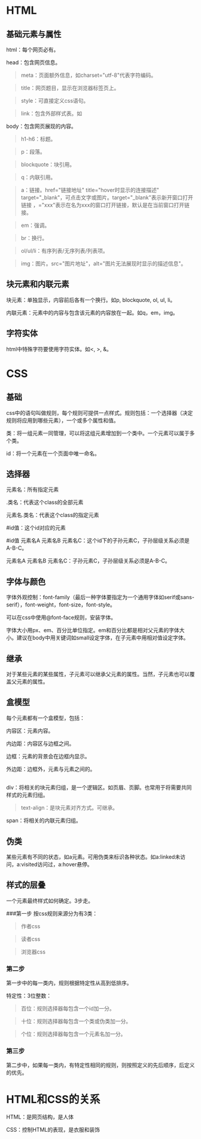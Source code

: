 # HTML

## 基础元素与属性

html：每个网页必有。

head：包含网页信息。

> meta：页面额外信息，如charset="utf-8"代表字符编码。

> title：网页题目，显示在浏览器标签页上。

> style：可直接定义css语句。

> link：包含外部样式表。如<link rel="stylesheet" href="css文件路径">

body：包含网页展现的内容。

> h1-h6：标题。

> p：段落。

> blockquote：块引用。

> q：内联引用。

> a：链接。href="链接地址" title="hover时显示的连接描述" target="_blank"，可点击文字或图片。target="_blank"表示新开窗口打开链接
，="xxx"表示在名为xxx的窗口打开链接，默认是在当前窗口打开链接。

> em：强调。

> br：换行。

> ol/ul/li：有序列表/无序列表/列表项。

> img：图片。src="图片地址"，alt="图片无法展现时显示的描述信息"。

## 块元素和内联元素

块元素：单独显示，内容前后各有一个换行。如p, blockquote, ol, ul, li。

内联元素：元素中的内容与包含该元素的内容放在一起。如q，em，img。

## 字符实体

html中特殊字符要使用字符实体。如<, >, &。

# CSS

## 基础

css中的语句叫做规则，每个规则可提供一点样式。规则包括：一个选择器（决定规则将应用到哪些元素），一个或多个属性和值。

类：将一组元素一同管理，可以将这组元素增加到一个类中。一个元素可以属于多个类。

id：将一个元素在一个页面中唯一命名。

## 选择器

元素名：所有指定元素

.类名：代表这个class的全部元素

元素名.类名：代表这个class的指定元素

\#id值：这个id对应的元素

\#id值 元素名A 元素名B 元素名C：这个id下的子孙元素C，子孙层级关系必须是A-B-C。

元素名A 元素名B 元素名C：子孙元素C，子孙层级关系必须是A-B-C。

## 字体与颜色

字体外观控制：font-family（最后一种字体要指定为一个通用字体如serif或sans-serif），font-weight，font-size，font-style。

可以在css中使用@font-face规则，安装字体。

字体大小用px、em、百分比单位指定。em和百分比都是相对父元素的字体大小。建议在body中用关键词如small设定字体，在子元素中用相对值设定字体。

## 继承

对于某些元素的某些属性，子元素可以继承父元素的属性。当然，子元素也可以覆盖父元素的属性。

## 盒模型

每个元素都有一个盒模型，包括：

内容区：元素内容。

内边距：内容区与边框之间。

边框：元素的背景会在边框内显示。

外边距：边框外，元素与元素之间的。

## <div> <span>

div：将相关的块元素归组，是一个逻辑区。如页眉、页脚。也常用于将需要共同样式的元素归组。

> text-align：是块元素对齐方式。可继承。

span：将相关的内联元素归组。

## 伪类

某些元素有不同的状态，如a元素。可用伪类来标识各种状态。如a:linked未访问，a:visited访问过，a:hover悬停。

## 样式的层叠

一个元素最终样式如何确定。3步走。

###第一步
按css规则来源分为有3类：

> 作者css

> 读者css

> 浏览器css

### 第二步
第一步中的每一类内，规则根据特定性从高到低排序。

特定性：3位整数：

> 百位：规则选择器每包含一个id加一分。

> 十位：规则选择器每包含一个类或伪类加一分。

> 个位：规则选择器每包含一个元素名加一分。

### 第三步
第二步中，如果每一类内，有特定性相同的规则，则按照定义的先后顺序，后定义的优先。

# HTML和CSS的关系

HTML：是网页结构，是人体

CSS：控制HTML的表现，是衣服和装饰

